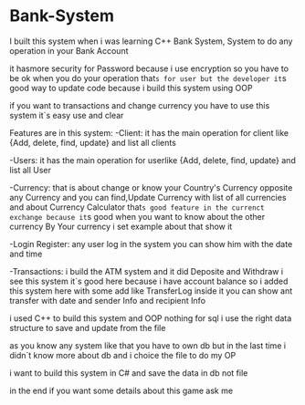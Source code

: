 # Bank-System
I built this system when i was learning C++
Bank System, System to do any operation in your Bank Account 

it hasmore security for Password because i use encryption so you have to be ok
when you do your operation that`s for user but the developer it`s good way to update code
because i build this system using OOP

if you want to transactions and change currency
you have to use this system it`s easy use and clear

Features are in this system:
 -Client:
it has the main operation for client like {Add, delete, find, update} and list all clients

-Users:
it has the main operation for userlike {Add, delete, find, update} and list all User

-Currency:
that is about change or know your Country's Currency opposite any Currency 
and you can find,Update Currency with list of all currencies and about
Currency Calculator that`s good feature in the currenct exchange because it`s good
when you want to know about the other currency By Your currency i set example
about that show it

-Login Register:
any user log in the system you can show him with the date and time

-Transactions:
i build the ATM system and it did Deposite and Withdraw i see this system it`s good here
because i have account balance so i added this system here with some add like TransferLog
inside it you can show ant transfer with date and sender Info and recipient Info

i used C++ to build this system and OOP nothing for sql i use the right data structure 
to save and update from the file

as you know any system like that you have to own db but in the last time  i didn`t know
more about db and i choice the file to do my OP

i want to build this system in C# and save the data in db not file

in the end if you want some details about this game ask me
